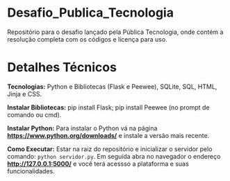 # Desafio_Publica_Tecnologia
Repositório para o desafio lançado pela Pública Tecnologia, onde contém a resolução completa com os códigos e licença para uso.

# Detalhes Técnicos
__Tecnologias:__ Python e Bibliotecas (Flask e Peewee), SQLite, SQL, HTML, Jinja e CSS.

__Instalar Bibliotecas:__ pip install Flask; pip install Peewee (no prompt de comando ou cmd).

__Instalar Python:__ Para instalar o Python vá na página __https://www.python.org/downloads/__ e instale a versão mais recente.

__Como Executar:__ Estar na raiz do repositório e inicializar o servidor pelo comando: ``python servidor.py``. Em seguida abra no navegador o endereço __http://127.0.0.1:5000/__ e você terá acessso a plataforma e suas funcionalidades.
